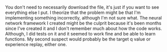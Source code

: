 You don't need to necessarily download the file, it's just if you want to see everything else I put. I theorize that the problem might be that I'm implementing something
incorrectly, although I'm not sure what. The neural network framework I created might be the culprit because it's been months since I've created it and I don't remember
much about how the code works. Although, I did tests on it and it seemed to work fine and be able to learn functions. My second suspect would probably be the target
q value or experience replay, either one.
